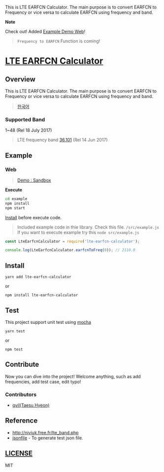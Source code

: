 This is LTE EARFCN Calculator. The main purpose is to convert EARFCN to Frequency or vice versa to calculate EARFCN using frequency and band.

**Note**

Check out! Added [Example Demo Web](#web)!
>`Frequency to EARFCN` Function is coming!

# [LTE EARFCN Calculator](https://github.com/qvil/lte-earfcn-calculator)

## Overview
This is LTE EARFCN Calculator. The main purpose is to convert EARFCN to Frequency or vice versa to calculate EARFCN using frequency and band.
>[한국어](/README_ko.md)

### Supported Band
1~48 (Rel 18 July 2017)
>LTE frequency band [36.101](http://www.3gpp.org/DynaReport/36101-CRs.htm) (Rel 14 Jun 2017)

## Example

### Web
>[Demo : Sandbox](https://codesandbox.io/s/github/qvil/lte-earfcn-calculator/tree/master/example)

**Execute**
```sh
cd example
npm install
npm start
```

[Install](#Install) before execute code.

>Included example code in thie library. Check this file. `/src/example.js` If you want to execute example try this `node src/example.js`

```js
const LteEarfcnCalculator = require('lte-earfcn-calculator');

console.log(LteEarfcnCalculator.earfcnToFreq(0)); // 2110.0
```

## Install
```
yarn add lte-earfcn-calculator
```
or
```
npm install lte-earfcn-calculator
```

## Test
This project support unit test using [mocha](https://mochajs.org)

```
yarn test
```
or
```
npm test
```

## Contribute
Now you can dive into the project! Welcome anything, such as add frequencies, add test case, edit typo!

### Contributors
- [qvil(Taesu Hyeon)](https://github.com/qvil)

## Reference
- <http://niviuk.free.fr/lte_band.php>
- [jsonfile](https://www.npmjs.com/package/jsonfile) - To generate test json file.

## [LICENSE](https://github.com/qvil/lte-earfcn-calculator/blob/master/LICENSE)
MIT